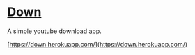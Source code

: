 # [Down](https://down.herokuapp.com/)

A simple youtube download app.

[https://down.herokuapp.com/](https://down.herokuapp.com/)